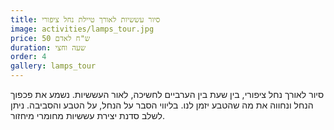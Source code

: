 ```yaml
---
title: סיור עששיות לאורך טיילת נחל ציפורי
image: activities/lamps_tour.jpg
price: 50 ש"ח לאדם
duration: שעה וחצי
order: 4
gallery: lamps_tour
---
```

סיור לאורך נחל ציפורי, בין שעת בין הערביים לחשיכה, לאור העששיות. נשמע את פכפוך הנחל ונחווה את מה שהטבע יזמן לנו. בליווי הסבר על הנחל, על הטבע והסביבה. ניתן לשלב סדנת יצירת עששיות מחומרי מיחזור.
